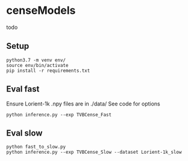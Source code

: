 # censeModels
 todo
## Setup

    python3.7 -m venv env/
    source env/bin/activate
    pip install -r requirements.txt

## Eval fast

Ensure Lorient-1k .npy files are in ./data/
See code for options

    python inference.py --exp TVBCense_Fast

## Eval slow

    python fast_to_slow.py
    python inference.py --exp TVBCense_Slow --dataset Lorient-1k_slow
